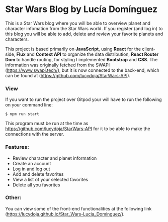 # Star Wars Blog by Lucía Domínguez

This is a Star Wars blog where you will be able to overview planet and character infomation from the Star Wars world. If you register (and log in) to this blog you will be able to add, delete and review your favorite planets and characters.

This project is based primarily on **JavaScript**, using **React** for the client-side, **Flux** and **Context API** to organize the data distribution, **React Router Dom** to handle routing, for styling I implemented **Bootstrap** and **CSS**. The information was originally fetched from the SWAPI (https://www.swapi.tech/), but it is now connected to the back-end, which can be found at (https://github.com/lucydoja/StarWars-API).


### View
If you want to run the project over Gitpod your will have to run the following on your command line:
```
$ npm run start
```
This program must be run at the time as https://github.com/lucydoja/StarWars-API for it to be able to make the connections with the server.

### Features:

* Review character and planet information
* Create an account 
* Log in and log out
* Add and delete favorites
* View a list of your selected favorites
* Delete all you favorites

### Other: 
You can view some of the front-end functionalities at the following link (https://lucydoja.github.io/Star_Wars-Lucia_Dominguez/).

